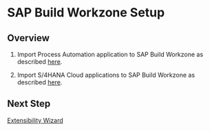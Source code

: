 # SAP Build Workzone Setup

## Overview

1. Import Process Automation application to SAP Build Workzone as described [here](https://help.sap.com/docs/build-process-automation/sap-build-process-automation/configure-sap-build-work-zone-for-sap-build-process-automation?version=Cloud).

2. Import S/4HANA Cloud applications to SAP Build Workzone as described [here](https://help.sap.com/docs/CIAS%20LPD%20for%20S_4%20Cloud/b4ae4453db454f1d8775a4f69826453f/069f16288f394305a7be38a480384807.html?version=Cloud).

## Next Step

[Extensibility Wizard](./wizard.md)